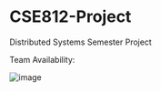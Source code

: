 # CSE812-Project
Distributed Systems Semester Project

Team Availability: 

![image](https://user-images.githubusercontent.com/57647677/150654208-b98575b8-000d-45bd-ba03-de8c51979d3d.png)
